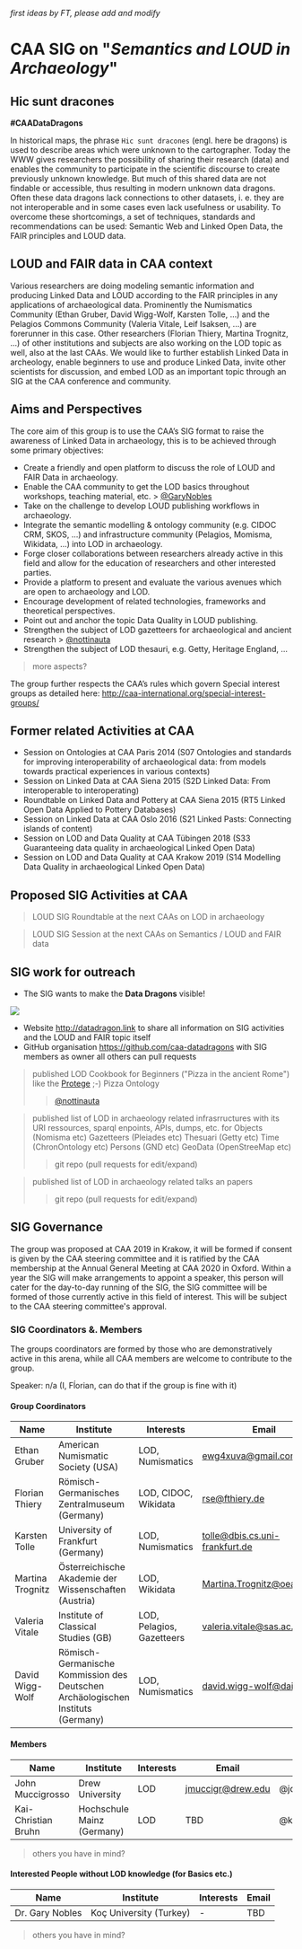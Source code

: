 *first ideas by FT, please add and modify*

# CAA SIG on "*Semantics and LOUD in Archaeology*"

## Hic sunt dracones

**#CAADataDragons**

In historical maps, the phrase `Hic sunt dracones` (engl. here be dragons) is used to describe areas which were unknown to the cartographer. Today the WWW gives researchers the possibility of sharing their research (data) and enables the community to participate in the scientific discourse to create previously unknown knowledge. But much of this shared data are not findable or accessible, thus resulting in modern unknown data dragons. Often these data dragons lack connections to other datasets, i. e. they are not interoperable and in some cases even lack usefulness or usability. To overcome these shortcomings, a set of techniques, standards and recommendations can be used: Semantic Web and Linked Open Data, the FAIR principles and LOUD data.

## LOUD and FAIR data in CAA context

Various researchers are doing modeling semantic information and producing Linked Data and LOUD according to the FAIR principles in any applications of archaeological data. Prominently the Numismatics Community (Ethan Gruber, David Wigg-Wolf, Karsten Tolle, ...) and the Pelagios Commons Community (Valeria Vitale, Leif Isaksen, ...) are forerunner in this case. Other researchers (Florian Thiery, Martina Trognitz, ...) of other institutions and subjects are also working on the LOD topic as well, also at the last CAAs. We would like to further establish Linked Data in archeology, enable beginners to use and produce Linked Data, invite other scientists for discussion, and embed LOD as an important topic through an SIG at the CAA conference and community.

## Aims and Perspectives

The core aim of this group is to use the CAA’s SIG format to raise the awareness of Linked Data in archaeology, this is to be achieved through some primary objectives:

* Create a friendly and open platform to discuss the role of LOUD and FAIR Data in archaeology.
* Enable the CAA community to get the LOD basics throughout workshops, teaching material, etc. > [@GaryNobles](https://twitter.com/GaryNobles/status/1123993987378044928)
* Take on the challenge to develop LOUD publishing workflows in archaeology.
* Integrate the semantic modelling & ontology community (e.g. CIDOC CRM, SKOS, ...) and infrastructure community (Pelagios, Momisma, Wikidata, ...) into LOD in archaeology.
* Forge closer collaborations between researchers already active in this field and allow for the education of researchers and other interested parties.
* Provide a platform to present and evaluate the various avenues which are open to archaeology and LOD.
* Encourage development of related technologies, frameworks and theoretical perspectives.
* Point out and anchor the topic Data Quality in LOUD publishing.
* Strengthen the subject of LOD gazetteers for archaeological and ancient research > [@nottinauta](https://twitter.com/nottinauta/status/1124260701546131456?s=19)
* Strengthen the subject of LOD thesauri, e.g. Getty, Heritage England, ...

> more aspects?

The group further respects the CAA’s rules which govern Special interest groups as detailed here: http://caa-international.org/special-interest-groups/

## Former related Activities at CAA

* Session on Ontologies at CAA Paris 2014 (S07 Ontologies and standards for improving interoperability of archaeological data: from models towards practical experiences in various contexts)
* Session on Linked Data at CAA Siena 2015 (S2D Linked Data: From interoperable to interoperating)
* Roundtable on Linked Data and Pottery at CAA Siena 2015 (RT5 Linked Open Data Applied to Pottery Databases)
* Session on Linked Data at CAA Oslo 2016 (S21 Linked Pasts: Connecting islands of content)
* Session on LOD and Data Quality at CAA Tübingen 2018 (S33 Guaranteeing data quality in archaeological Linked Open Data)
* Session on LOD and Data Quality at CAA Krakow 2019 (S14 Modelling Data Quality in archaeological Linked Open Data)

## Proposed SIG Activities at CAA

> LOUD SIG Roundtable at the next CAAs on LOD in archaeology

> LOUD SIG Session at the next CAAs on Semantics / LOUD and FAIR data

## SIG work for outreach

* The SIG wants to make the **Data Dragons** visible!

![](https://i.imgur.com/up3EhIC.png)

* Website http://datadragon.link to share all information on SIG activities and the LOUD and FAIR topic itself
* GitHub organisation https://github.com/caa-datadragons with SIG members as owner all others can pull requests

> published LOD Cookbook for Beginners ("Pizza in the ancient Rome") like the [Protege](https://protegewiki.stanford.edu/wiki/Protege4Pizzas10Minutes) ;-) Pizza Ontology
>> [@nottinauta](https://twitter.com/nottinauta/status/1124260213853511681?s=1)

> published list of LOD in archaeology related infrasrructures with its URI ressources, sparql enpoints, APIs, dumps, etc. for Objects (Nomisma etc) Gazetteers (Pleiades etc) Thesuari (Getty etc) Time (ChronOntology etc) Persons (GND etc) GeoData (OpenStreeMap etc)
>> git repo (pull requests for edit/expand)

> published list of LOD in archaeology related talks an papers
>> git repo (pull requests for edit/expand)

## SIG Governance

The group was proposed at CAA 2019 in Krakow, it will be formed if consent is given by the CAA steering committee and it is ratified by the CAA membership at the Annual General Meeting at CAA 2020 in Oxford. Within a year the SIG will make arrangements to appoint a speaker, this person will cater for the day-to-day running of the SIG, the SIG committee will be formed of those currently active in this field of interest. This will be subject to the CAA steering committee's approval.

### SIG Coordinators &. Members

The groups coordinators are formed by those who are demonstratively active in this arena, while all CAA members are welcome to contribute to the group.

Speaker: n/a (I, Fĺorian, can do that if the group is fine with it)

#### Group Coordinators

| Name | Institute | Interests | Email | Twitter |
| - | - | - | - | - |
| Ethan Gruber | American Numismatic Society (USA) | LOD, Numismatics | ewg4xuva@gmail.com | @jdmuccigrosso |
| Florian Thiery | Römisch-Germanisches Zentralmuseum (Germany) | LOD, CIDOC, Wikidata | rse@fthiery.de | @fthierygeo |
| Karsten Tolle | University of Frankfurt (Germany) | LOD, Numismatics | tolle@dbis.cs.uni-frankfurt.de | - |
| Martina Trognitz | Österreichische Akademie der Wissenschaften (Austria) | LOD, Wikidata | Martina.Trognitz@oeaw.ac.at | - |
| Valeria Vitale | Institute of Classical Studies (GB) | LOD, Pelagios, Gazetteers | valeria.vitale@sas.ac.uk | @nottinauta |
| David Wigg-Wolf | Römisch-Germanische Kommission des Deutschen Archäologischen Instituts (Germany) | LOD, Numismatics | david.wigg-wolf@dainst.de | @FrankfurtWiggy |

#### Members

| Name | Institute | Interests | Email | Twitter |
| - | - | - | - | - |
| John Muccigrosso | Drew University | LOD | jmuccigr@drew.edu | @jdmuccigrosso |
| Kai-Christian Bruhn | Hochschule Mainz (Germany) | LOD | TBD | @kaischi |

> others you have in mind?

#### Interested People without LOD knowledge (for Basics etc.)

| Name | Institute | Interests | Email |
| - | - | - | - |
| Dr. Gary Nobles | Koç University (Turkey) | - | TBD |

> others you have in mind?

